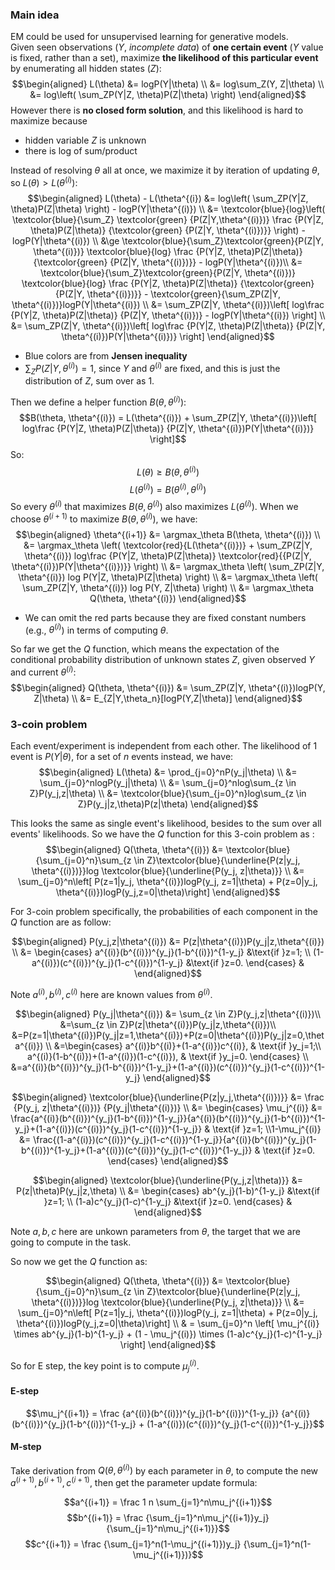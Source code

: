 ### Main idea
EM could be used for unsupervised learning for generative models.  
Given seen observations ($Y$, _incomplete data_) of __one certain event__ ($Y$ value is fixed, rather than a set), maximize __the likelihood of this particular event__ by enumerating all hidden states ($Z$):  
$$\begin{aligned}
L(\theta) &= logP(Y|\theta) \\ 
          &= log\sum_Z(Y, Z|\theta) \\
          &= log\left( \sum_ZP(Y|Z, \theta)P(Z|\theta) \right)
\end{aligned}$$
However there is __no closed form solution__, and this likelihood is hard to maximize because
* hidden variable $Z$ is unknown
* there is log of sum/product  

Instead of resolving $\theta$ all at once, we maximize it by iteration of updating $\theta$, so $L(\theta) > L(\theta^{(i)})$:  
$$\begin{aligned}
L(\theta) - L(\theta^{(i}) &= log\left( \sum_ZP(Y|Z, \theta)P(Z|\theta) \right) - logP(Y|\theta^{(i)}) \\
&= \textcolor{blue}{log}\left( \textcolor{blue}{\sum_Z} \textcolor{green} {P(Z|Y,\theta^{(i)})} \frac {P(Y|Z, \theta)P(Z|\theta)} {\textcolor{green} {P(Z|Y, \theta^{(i)})}} \right) - logP(Y|\theta^{(i)}) \\
&\ge \textcolor{blue}{\sum_Z}\textcolor{green}{P(Z|Y, \theta^{(i)})} \textcolor{blue}{log} \frac {P(Y|Z, \theta)P(Z|\theta)} {\textcolor{green} {P(Z|Y, \theta^{(i)})}} - logP(Y|\theta^{(i)})\\
&= \textcolor{blue}{\sum_Z}\textcolor{green}{P(Z|Y, \theta^{(i)})} \textcolor{blue}{log} \frac {P(Y|Z, \theta)P(Z|\theta)} {\textcolor{green} {P(Z|Y, \theta^{(i)})}} - \textcolor{green}{\sum_ZP(Z|Y, \theta^{(i)})}logP(Y|\theta^{(i)}) \\
&= \sum_ZP(Z|Y, \theta^{(i)})\left[ log\frac {P(Y|Z, \theta)P(Z|\theta)} {P(Z|Y, \theta^{(i)})} - logP(Y|\theta^{(i)}) \right] \\
&= \sum_ZP(Z|Y, \theta^{(i)})\left[ log\frac {P(Y|Z, \theta)P(Z|\theta)} {P(Z|Y, \theta^{(i)})P(Y|\theta^{(i)})} \right]
\end{aligned}$$

* Blue colors are from __Jensen inequality__
* $\sum_ZP(Z|Y, \theta^{(i)}) = 1$, since $Y$ and $\theta^{(i)}$ are fixed, and this is just the distribution of $Z$, sum over as 1.

Then we define a helper function $B(\theta, \theta^{(i)})$:  
$$B(\theta, \theta^{(i)}) = L(\theta^{(i)}) + \sum_ZP(Z|Y, \theta^{(i)})\left[ log\frac {P(Y|Z, \theta)P(Z|\theta)} {P(Z|Y, \theta^{(i)})P(Y|\theta^{(i)})} \right]$$
So:  
$$L(\theta) \ge B(\theta, \theta^{(i)})$$
$$L(\theta^{(i)}) = B(\theta^{(i)}, \theta^{(i)})$$
So every $\theta^{(i)}$ that maximizes $B(\theta, \theta^{(i)})$ also maximizes $L(\theta^{(i)})$. When we choose $\theta^{(i+1)}$ to maximize $B(\theta, \theta^{(i)})$, we have:
$$\begin{aligned}
\theta^{(i+1)} &= \argmax_\theta B(\theta, \theta^{(i)}) \\
&= \argmax_\theta \left( \textcolor{red}{L(\theta^{(i)})} + \sum_ZP(Z|Y, \theta^{(i)}) log\frac {P(Y|Z, \theta)P(Z|\theta)} \textcolor{red}{{P(Z|Y, \theta^{(i)})P(Y|\theta^{(i)})}} \right) \\
&= \argmax_\theta \left( \sum_ZP(Z|Y, \theta^{(i)}) log P(Y|Z, \theta)P(Z|\theta) \right) \\
&= \argmax_\theta \left( \sum_ZP(Z|Y, \theta^{(i)}) log P(Y, Z|\theta) \right) \\
&= \argmax_\theta Q(\theta, \theta^{(i)})
\end{aligned}$$
* We can omit the red parts because they are fixed constant numbers (e.g., $\theta^{(i)}$) in terms of computing $\theta$.  

So far we get the $Q$ function, which means the expectation of the conditional probability distribution of unknown states $Z$, given observed $Y$ and current $\theta^{(i)}$:
$$\begin{aligned}
Q(\theta, \theta^{(i)}) &= \sum_ZP(Z|Y, \theta^{(i)})logP(Y, Z|\theta) \\
                        &= E_{Z|Y,\theta_n}[logP(Y,Z|\theta)]
\end{aligned}$$

### 3-coin problem
Each event/experiment is independent from each other. The likelihood of 1 event is $P(Y|\theta)$, for a set of $n$ events instead, we have:  
$$\begin{aligned}
L(\theta) &= \prod_{j=0}^nP(y_j|\theta) \\
          &= \sum_{j=0}^nlogP(y_j|\theta) \\
          &= \sum_{j=0}^nlog\sum_{z \in Z}P(y_j,z|\theta) \\
          &= \textcolor{blue}{\sum_{j=0}^n}log\sum_{z \in Z}P(y_j|z,\theta)P(z|\theta)
\end{aligned}$$

This looks the same as single event's likelihood, besides to the sum over all events' likelihoods. So we have the $Q$ function for this 3-coin problem as :
$$\begin{aligned}
Q(\theta, \theta^{(i)}) &= \textcolor{blue}{\sum_{j=0}^n}\sum_{z \in Z}\textcolor{blue}{\underline{P(z|y_j, \theta^{(i)})}}log \textcolor{blue}{\underline{P(y_j, z|\theta)}} \\
&= \sum_{j=0}^n\left[ P(z=1|y_j, \theta^{(i)})logP(y_j, z=1|\theta) + P(z=0|y_j, \theta^{(i)})logP(y_j,z=0|\theta)\right]
\end{aligned}$$

For 3-coin problem specifically, the probabilities of each component in the $Q$ function are as follow:  

$$\begin{aligned}
P(y_j,z|\theta^{(i)}) &= P(z|\theta^{(i)})P(y_j|z,\theta^{(i)}) \\ 
&= \begin{cases}
a^{(i)}(b^{(i)})^{y_j}(1-b^{(i)})^{1-y_j} &\text{if }z=1; \\
(1-a^{(i)})(c^{(i)})^{y_j}(1-c^{(i)})^{1-y_j} &\text{if }z=0.
\end{cases} &
\end{aligned}$$

Note $a^{(i)}, b^{(i)}, c^{(i)}$ here are known values from $\theta^{(i)}$.

$$\begin{aligned} P(y_j|\theta^{(i)}) 
&= \sum_{z \in Z}P(y_j,z|\theta^{(i)})\\
&=\sum_{z \in Z}P(z|\theta^{(i)})P(y_j|z,\theta^{(i)})\\
&=P(z=1|\theta^{(i)})P(y_j|z=1,\theta^{(i)})+P(z=0|\theta^{(i)})P(y_j|z=0,\theta^{(i)}) \\
&=\begin{cases} a^{(i)}b^{(i)}+(1-a^{(i)})c^{(i)}, & \text{if }y_j=1;\\ a^{(i)}(1-b^{(i)})+(1-a^{(i)})(1-c^{(i)}), & \text{if }y_j=0. \end{cases} \\
&=a^{(i)}(b^{(i)})^{y_j}(1-b^{(i)})^{1-y_j}+(1-a^{(i)})(c^{(i)})^{y_j}(1-c^{(i)})^{1-y_j} \end{aligned}$$

$$\begin{aligned}
\textcolor{blue}{\underline{P(z|y_j,\theta^{(i)})}} &= \frac {P(y_j, z|\theta^{(i)})} {P(y_j|\theta^{(i)})} \\
&= \begin{cases} \mu_j^{(i)} &= \frac{a^{(i)}(b^{(i)})^{y_j}(1-b^{(i)})^{1-y_j}}{a^{(i)}(b^{(i)})^{y_j}(1-b^{(i)})^{1-y_j}+(1-a^{(i)})(c^{(i)})^{y_j}(1-c^{(i)})^{1-y_j}} & \text{if }z=1; 
\\1-\mu_j^{(i)} &= \frac{(1-a^{(i)})(c^{(i)})^{y_j}(1-c^{(i)})^{1-y_j}}{a^{(i)}(b^{(i)})^{y_j}(1-b^{(i)})^{1-y_j}+(1-a^{(i)})(c^{(i)})^{y_j}(1-c^{(i)})^{1-y_j}} & \text{if }z=0.
\end{cases}
\end{aligned}$$

$$\begin{aligned}
\textcolor{blue}{\underline{P(y_j,z|\theta)}} &= P(z|\theta)P(y_j|z,\theta) \\ 
&= \begin{cases}
ab^{y_j}(1-b)^{1-y_j} &\text{if }z=1; \\
(1-a)c^{y_j}(1-c)^{1-y_j} &\text{if }z=0.
\end{cases} &
\end{aligned}$$

Note $a, b, c$ here are unkown parameters from $\theta$, the target that we are going to compute in the task.  

So now we get the $Q$ function as:  

$$\begin{aligned}
Q(\theta, \theta^{(i)}) &= \textcolor{blue}{\sum_{j=0}^n}\sum_{z \in Z}\textcolor{blue}{\underline{P(z|y_j, \theta^{(i)})}}log \textcolor{blue}{\underline{P(y_j, z|\theta)}} \\
&= \sum_{j=0}^n\left[ P(z=1|y_j, \theta^{(i)})logP(y_j, z=1|\theta) + P(z=0|y_j, \theta^{(i)})logP(y_j,z=0|\theta)\right] \\
& = \sum_{j=0}^n \left[ \mu_j^{(i)} \times ab^{y_j}(1-b)^{1-y_j} + (1 - \mu_j^{(i)}) \times (1-a)c^{y_j}(1-c)^{1-y_j} \right]
\end{aligned}$$

So for E step, the key point is to compute $\mu_j^{(i)}$.

#### E-step
$$\mu_j^{(i+1)} = \frac {a^{(i)}(b^{(i)})^{y_j}(1-b^{(i)})^{1-y_j}} {a^{(i)}(b^{(i)})^{y_j}(1-b^{(i)})^{1-y_j} + (1-a^{(i)})(c^{(i)})^{y_j}(1-c^{(i)})^{1-y_j}}$$

#### M-step
Take derivation from $Q(\theta, \theta^{(i)})$ by each parameter in $\theta$, to compute the new $a^{(i+1)}, b^{(i+1)}, c^{(i+1)}$, then get the parameter update formula:

$$a^{(i+1)} = \frac 1 n \sum_{j=1}^n\mu_j^{(i+1)}$$
$$b^{(i+1)} = \frac {\sum_{j=1}^n\mu_j^{(i+1)}y_j} {\sum_{j=1}^n\mu_j^{(i+1)}}$$
$$c^{(i+1)} = \frac {\sum_{j=1}^n(1-\mu_j^{(i+1)})y_j} {\sum_{j=1}^n(1-\mu_j^{(i+1)})}$$